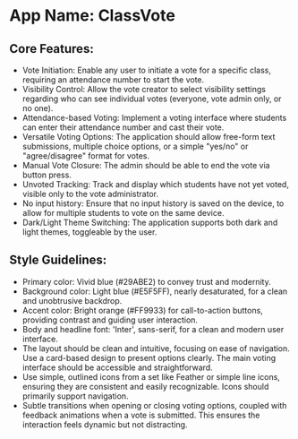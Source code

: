 # **App Name**: ClassVote

## Core Features:

- Vote Initiation: Enable any user to initiate a vote for a specific class, requiring an attendance number to start the vote.
- Visibility Control: Allow the vote creator to select visibility settings regarding who can see individual votes (everyone, vote admin only, or no one).
- Attendance-based Voting: Implement a voting interface where students can enter their attendance number and cast their vote.
- Versatile Voting Options: The application should allow free-form text submissions, multiple choice options, or a simple "yes/no" or "agree/disagree" format for votes.
- Manual Vote Closure: The admin should be able to end the vote via button press.
- Unvoted Tracking: Track and display which students have not yet voted, visible only to the vote administrator.
- No input history: Ensure that no input history is saved on the device, to allow for multiple students to vote on the same device.
- Dark/Light Theme Switching: The application supports both dark and light themes, toggleable by the user.

## Style Guidelines:

- Primary color: Vivid blue (#29ABE2) to convey trust and modernity.
- Background color: Light blue (#E5F5FF), nearly desaturated, for a clean and unobtrusive backdrop.
- Accent color: Bright orange (#FF9933) for call-to-action buttons, providing contrast and guiding user interaction.
- Body and headline font: 'Inter', sans-serif, for a clean and modern user interface.
- The layout should be clean and intuitive, focusing on ease of navigation. Use a card-based design to present options clearly. The main voting interface should be accessible and straightforward.
- Use simple, outlined icons from a set like Feather or simple line icons, ensuring they are consistent and easily recognizable. Icons should primarily support navigation.
- Subtle transitions when opening or closing voting options, coupled with feedback animations when a vote is submitted. This ensures the interaction feels dynamic but not distracting.